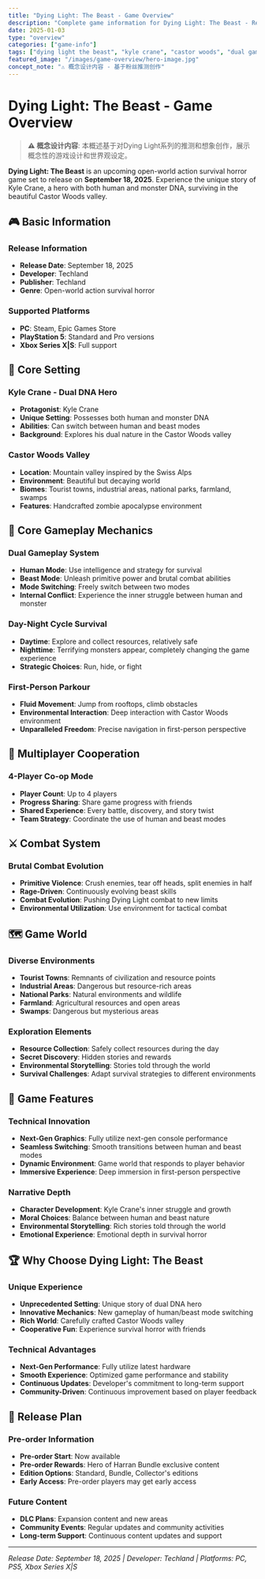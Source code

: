 ```yaml
---
title: "Dying Light: The Beast - Game Overview"
description: "Complete game information for Dying Light: The Beast - Release date September 18, 2025, supports PC, PS5, Xbox Series X|S, experience Kyle Crane's dual DNA and survival horror in Castor Woods valley"
date: 2025-01-03
type: "overview"
categories: ["game-info"]
tags: ["dying light the beast", "kyle crane", "castor woods", "dual gameplay", "survival horror"]
featured_image: "/images/game-overview/hero-image.jpg"
concept_note: "⚠️ 概念设计内容 - 基于粉丝推测创作"
---
```


# Dying Light: The Beast - Game Overview

> **⚠️ 概念设计内容**: 本概述基于对Dying Light系列的推测和想象创作，展示概念性的游戏设计和世界观设定。

**Dying Light: The Beast** is an upcoming open-world action survival horror game set to release on **September 18, 2025**. Experience the unique story of Kyle Crane, a hero with both human and monster DNA, surviving in the beautiful Castor Woods valley.

## 🎮 Basic Information

### Release Information
- **Release Date**: September 18, 2025
- **Developer**: Techland
- **Publisher**: Techland
- **Genre**: Open-world action survival horror

### Supported Platforms
- **PC**: Steam, Epic Games Store
- **PlayStation 5**: Standard and Pro versions
- **Xbox Series X|S**: Full support

## 🧬 Core Setting

### Kyle Crane - Dual DNA Hero
- **Protagonist**: Kyle Crane
- **Unique Setting**: Possesses both human and monster DNA
- **Abilities**: Can switch between human and beast modes
- **Background**: Explores his dual nature in the Castor Woods valley

### Castor Woods Valley
- **Location**: Mountain valley inspired by the Swiss Alps
- **Environment**: Beautiful but decaying world
- **Biomes**: Tourist towns, industrial areas, national parks, farmland, swamps
- **Features**: Handcrafted zombie apocalypse environment

## 🔄 Core Gameplay Mechanics

### Dual Gameplay System
- **Human Mode**: Use intelligence and strategy for survival
- **Beast Mode**: Unleash primitive power and brutal combat abilities
- **Mode Switching**: Freely switch between two modes
- **Internal Conflict**: Experience the inner struggle between human and monster

### Day-Night Cycle Survival
- **Daytime**: Explore and collect resources, relatively safe
- **Nighttime**: Terrifying monsters appear, completely changing the game experience
- **Strategic Choices**: Run, hide, or fight

### First-Person Parkour
- **Fluid Movement**: Jump from rooftops, climb obstacles
- **Environmental Interaction**: Deep interaction with Castor Woods environment
- **Unparalleled Freedom**: Precise navigation in first-person perspective

## 👥 Multiplayer Cooperation

### 4-Player Co-op Mode
- **Player Count**: Up to 4 players
- **Progress Sharing**: Share game progress with friends
- **Shared Experience**: Every battle, discovery, and story twist
- **Team Strategy**: Coordinate the use of human and beast modes

## ⚔️ Combat System

### Brutal Combat Evolution
- **Primitive Violence**: Crush enemies, tear off heads, split enemies in half
- **Rage-Driven**: Continuously evolving beast skills
- **Combat Evolution**: Pushing Dying Light combat to new limits
- **Environmental Utilization**: Use environment for tactical combat

## 🗺️ Game World

### Diverse Environments
- **Tourist Towns**: Remnants of civilization and resource points
- **Industrial Areas**: Dangerous but resource-rich areas
- **National Parks**: Natural environments and wildlife
- **Farmland**: Agricultural resources and open areas
- **Swamps**: Dangerous but mysterious areas

### Exploration Elements
- **Resource Collection**: Safely collect resources during the day
- **Secret Discovery**: Hidden stories and rewards
- **Environmental Storytelling**: Stories told through the world
- **Survival Challenges**: Adapt survival strategies to different environments

## 🎯 Game Features

### Technical Innovation
- **Next-Gen Graphics**: Fully utilize next-gen console performance
- **Seamless Switching**: Smooth transitions between human and beast modes
- **Dynamic Environment**: Game world that responds to player behavior
- **Immersive Experience**: Deep immersion in first-person perspective

### Narrative Depth
- **Character Development**: Kyle Crane's inner struggle and growth
- **Moral Choices**: Balance between human and beast nature
- **Environmental Storytelling**: Rich stories told through the world
- **Emotional Experience**: Emotional depth in survival horror

## 🏆 Why Choose Dying Light: The Beast

### Unique Experience
- **Unprecedented Setting**: Unique story of dual DNA hero
- **Innovative Mechanics**: New gameplay of human/beast mode switching
- **Rich World**: Carefully crafted Castor Woods valley
- **Cooperative Fun**: Experience survival horror with friends

### Technical Advantages
- **Next-Gen Performance**: Fully utilize latest hardware
- **Smooth Experience**: Optimized game performance and stability
- **Continuous Updates**: Developer's commitment to long-term support
- **Community-Driven**: Continuous improvement based on player feedback

## 📅 Release Plan

### Pre-order Information
- **Pre-order Start**: Now available
- **Pre-order Rewards**: Hero of Harran Bundle exclusive content
- **Edition Options**: Standard, Bundle, Collector's editions
- **Early Access**: Pre-order players may get early access

### Future Content
- **DLC Plans**: Expansion content and new areas
- **Community Events**: Regular updates and community activities
- **Long-term Support**: Continuous content updates and support

---

*Release Date: September 18, 2025 | Developer: Techland | Platforms: PC, PS5, Xbox Series X|S*